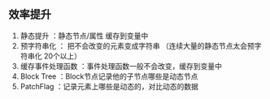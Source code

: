 ## 效率提升

1. 静态提升 ：静态节点/属性 缓存到变量中
2. 预字符串化 ： 把不会改变的元素变成字符串 （连续大量的静态节点太会预字符串化 20个以上）
3. 缓存事件处理函数 ：事件处理函数一般不会改变，缓存到变量中
4. Block Tree ：Block节点记录他的子节点哪些是动态节点
5. PatchFlag ：记录元素上哪些是动态的，对比动态的数据